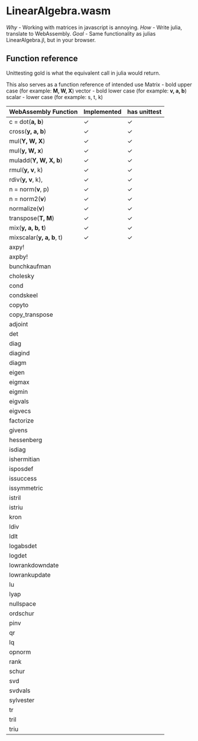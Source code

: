 # LinearAlgebra.wasm

_Why_ - Working with matrices in javascript is annoying.
_How_ - Write julia, translate to WebAssembly.
_Goal_ - Same functionality as julias LinearAlgebra.jl, but in your browser.

## Function reference

Unittesting gold is what the equivalent call in julia would return.

This also serves as a function reference of intended use
Matrix - bold upper case (for example: **M, W, X**)
vector - bold lower case (for example: **v, a, b**)
scalar - lower case (for example: s, t, k)

| WebAssembly Function      | Implemented | has unittest |
| ------------------------- | ----------- | ------------ |
| c = dot(**a, b**)         | ✓           | ✓            |
| cross(**y, a, b**)        | ✓           | ✓            |
| mul(**Y, W, X**)          | ✓           | ✓            |
| mul(**y, W, x**)          | ✓           | ✓            |
| muladd(**Y, W, X, b**)    | ✓           | ✓            |
| rmul(**y, v**, k)         | ✓           | ✓            |
| rdiv(**y, v**, k),        | ✓           | ✓            |
| n = norm(**v**, p)        | ✓           | ✓            |
| n = norm2(**v**)          | ✓           | ✓            |
| normalize(**v**)          | ✓           | ✓            |
| transpose(**T, M**)       | ✓           | ✓            |
| mix(**y, a, b, t**)       | ✓           | ✓            |
| mixscalar(**y, a, b**, t) | ✓           | ✓            |
| axpy!                     |             |              |
| axpby!                    |             |              |
| bunchkaufman              |             |              |
| cholesky                  |             |              |
| cond                      |             |              |
| condskeel                 |             |              |
| copyto                    |             |              |
| copy_transpose            |             |              |
| adjoint                   |             |              |
| det                       |             |              |
| diag                      |             |              |
| diagind                   |             |              |
| diagm                     |             |              |
| eigen                     |             |              |
| eigmax                    |             |              |
| eigmin                    |             |              |
| eigvals                   |             |              |
| eigvecs                   |             |              |
| factorize                 |             |              |
| givens                    |             |              |
| hessenberg                |             |              |
| isdiag                    |             |              |
| ishermitian               |             |              |
| isposdef                  |             |              |
| issuccess                 |             |              |
| issymmetric               |             |              |
| istril                    |             |              |
| istriu                    |             |              |
| kron                      |             |              |
| ldiv                      |             |              |
| ldlt                      |             |              |
| logabsdet                 |             |              |
| logdet                    |             |              |
| lowrankdowndate           |             |              |
| lowrankupdate             |             |              |
| lu                        |             |              |
| lyap                      |             |              |
| nullspace                 |             |              |
| ordschur                  |             |              |
| pinv                      |             |              |
| qr                        |             |              |
| lq                        |             |              |
| opnorm                    |             |              |
| rank                      |             |              |
| schur                     |             |              |
| svd                       |             |              |
| svdvals                   |             |              |
| sylvester                 |             |              |
| tr                        |             |              |
| tril                      |             |              |
| triu                      |             |              |
